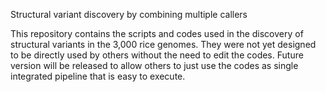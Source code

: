Structural variant discovery by combining multiple callers

This repository contains the scripts and codes used in the discovery of structural variants in the 3,000 rice genomes. 
They were not yet designed to be directly used by others without the need to edit the codes. 
Future version will be released to allow others to just use the codes as single integrated pipeline that is easy to execute.
